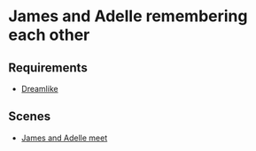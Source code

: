 # James and Adelle remembering each other

## Requirements

* [Dreamlike](../requirements/dreamlike.md)

## Scenes

* [James and Adelle meet](../scenes/james-and-adelle-meet.md)
